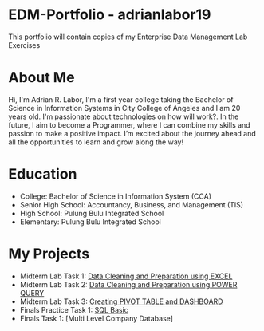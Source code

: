# EDM-Portfolio - adrianlabor19
This portfolio will contain copies of my Enterprise Data Management Lab Exercises
# About Me
Hi, I'm Adrian R. Labor, I'm a first year college taking the Bachelor of Science in Information Systems in City College of Angeles and I am 20 years old. I'm passionate about technologies on how will work?. In the future, I aim to become a Programmer, where I can combine my skills and passion to make a positive impact. I’m excited about the journey ahead and all the opportunities to learn and grow along the way!


# Education
- College: Bachelor of Science in Information System (CCA)
- Senior High School: Accountancy, Business, and Management (TIS)
- High School: Pulung Bulu Integrated School
- Elementary: Pulung Bulu Integrated School
# My Projects
- Midterm Lab Task 1: [Data Cleaning and Preparation using EXCEL](Midterm%20Lab%20Task%201/README.md)
- Midterm Lab Task 2: [Data Cleaning and Preparation using POWER QUERY](https://github.com/adrianlabor19/adrianlabor19/blob/main/Midterm%20Task%202/README.md)
- Midterm Lab Task 3: [Creating PIVOT TABLE and DASHBOARD](https://github.com/adrianlabor19/adrianlabor19/tree/67e38a6435763f1896e0ec1d907be53bf500b021/Midterm%20Task%203)
- Finals Practice Task 1: [SQL Basic](https://github.com/adrianlabor19/adrianlabor19/blob/main/Finals%20Practice%20Task%201%20SQL%20Basic/README.md)
- Finals Task 1: [Multi Level Company Database]
